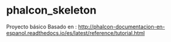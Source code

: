 # phalcon_skeleton
Proyecto básico
Basado en : http://phalcon-documentacion-en-espanol.readthedocs.io/es/latest/reference/tutorial.html
